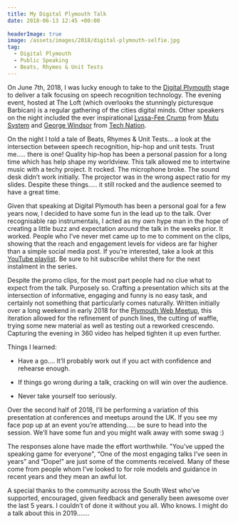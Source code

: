 ```yaml
---
title: My Digital Plymouth Talk
date: 2018-06-13 12:45 +00:00
 
headerImage: true
image: /assets/images/2018/digital-plymouth-selfie.jpg
tag:
  - Digital Plymouth
  - Public Speaking
  - Beats, Rhymes & Unit Tests
---
```


On June 7th, 2018, I was lucky enough to take to the [Digital Plymouth](https://www.digitalplymouth.com/) stage to deliver a talk focusing on speech recognition technology. The evening event, hosted at The Loft (which overlooks the stunningly picturesque Barbican) is a regular gathering of the cities digital minds. Other speakers on the night included the ever inspirational [Lyssa-Fee Crump](https://twitter.com/LyssaCrump) from [Mutu System](https://mutusystem.com/) and [George Windsor](https://twitter.com/WindsorGeorge) from [Tech Nation](https://technation.io/insights/report-2018/).

On the night I told a tale of Beats, Rhymes & Unit Tests... a look at the intersection between speech recognition, hip-hop and unit tests. Trust me….. there is one! Quality hip-hop has been a personal passion for a long time which has help shape my worldview. This talk allowed me to intertwine music with a techy project. It rocked. The microphone broke. The sound desk didn’t work initially. The projector was in the wrong aspect ratio for my slides. Despite these things….. it still rocked and the audience seemed to have a great time.

Given that speaking at Digital Plymouth has been a personal goal for a few years now, I decided to have some fun in the lead up to the talk. Over recognisable rap instrumentals, I acted as my own hype man in the hope of creating a little buzz and expectation around the talk in the weeks prior. It worked. People who I’ve never met came up to me to comment on the clips, showing that the reach and engagement levels for videos are far higher than a simple social media post. If you’re interested, take a look at this [YouTube playlist](https://www.youtube.com/playlist?list=PL7J3N1BbdcmSgpARQQxs0xAtClcg1AnaK). Be sure to hit subscribe whilst there for the next instalment in the series.

Despite the promo clips, for the most part people had no clue what to expect from the talk. Purposely so. Crafting a presentation which sits at the intersection of informative, engaging and funny is no easy task, and certainly not something that particularly comes naturally. Written initially over a long weekend in early 2018 for the [Plymouth Web Meetup](https://www.meetup.com/Plymouth-Web/), this iteration allowed for the refinement of punch lines, the cutting of waffle, trying some new material as well as testing out a reworked crescendo. Capturing the evening in 360 video has helped tighten it up even further.

Things I learned:

* Have a go…. It’ll probably work out if you act with confidence and rehearse enough.

* If things go wrong during a talk, cracking on will win over the audience.

* Never take yourself too seriously.

Over the second half of 2018, I’ll be performing a variation of this presentation at conferences and meetups around the UK. If you see my face pop up at an event you’re attending….. be sure to head into the session. We’ll have some fun and you might walk away with some swag :)

The responses alone have made the effort worthwhile. "You’ve upped the speaking game for everyone", “One of the most engaging talks I’ve seen in years” and “Dope!” are just some of the comments received. Many of these come from people whom I’ve looked to for role models and guidance in recent years and they mean an awful lot.

A special thanks to the community across the South West who’ve supported, encouraged, given feedback and generally been awesome over the last 5 years. I couldn’t of done it without you all. Who knows. I might do a talk about this in 2019…….
